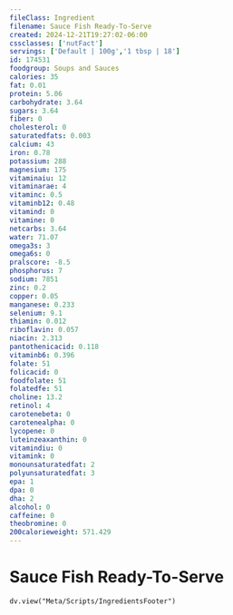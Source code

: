 ```yaml
---
fileClass: Ingredient
filename: Sauce Fish Ready-To-Serve
created: 2024-12-21T19:27:02-06:00
cssclasses: ['nutFact']
servings: ['Default | 100g','1 tbsp | 18']
id: 174531
foodgroup: Soups and Sauces
calories: 35
fat: 0.01
protein: 5.06
carbohydrate: 3.64
sugars: 3.64
fiber: 0
cholesterol: 0
saturatedfats: 0.003
calcium: 43
iron: 0.78
potassium: 288
magnesium: 175
vitaminaiu: 12
vitaminarae: 4
vitaminc: 0.5
vitaminb12: 0.48
vitamind: 0
vitamine: 0
netcarbs: 3.64
water: 71.07
omega3s: 3
omega6s: 0
pralscore: -8.5
phosphorus: 7
sodium: 7851
zinc: 0.2
copper: 0.05
manganese: 0.233
selenium: 9.1
thiamin: 0.012
riboflavin: 0.057
niacin: 2.313
pantothenicacid: 0.118
vitaminb6: 0.396
folate: 51
folicacid: 0
foodfolate: 51
folatedfe: 51
choline: 13.2
retinol: 4
carotenebeta: 0
carotenealpha: 0
lycopene: 0
luteinzeaxanthin: 0
vitamindiu: 0
vitamink: 0
monounsaturatedfat: 2
polyunsaturatedfat: 3
epa: 1
dpa: 0
dha: 2
alcohol: 0
caffeine: 0
theobromine: 0
200calorieweight: 571.429
---
```


# Sauce Fish Ready-To-Serve

```dataviewjs
dv.view("Meta/Scripts/IngredientsFooter")
```